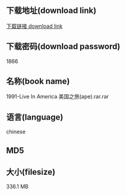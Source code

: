 ## 下载地址(download link)
[下载链接 download link](https://voluble-croquembouche-d321dc.netlify.app/?s=1991-Live+In+America+%E7%BE%8E%E5%9B%BD%E4%B9%8B%E6%97%85%28ape%29.rar)

## 下载密码(download password)
1866

## 名称(book name)
1991-Live In America 美国之旅(ape).rar.rar

## 语言(language)
chinese

## MD5


## 大小(filesize)
336.1 MB
